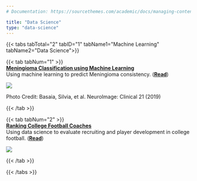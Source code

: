 ```yaml
---
# Documentation: https://sourcethemes.com/academic/docs/managing-content/

title: "Data Science"
type: "data-science"
---
```


{{< tabs tabTotal="2" tabID="1" tabName1="Machine Learning" tabName2="Data Science">}}


{{< tab tabNum="1" >}}
<br>
<b><u>Meningioma Classification using Machine Learning</u></b><br>
Using machine learning to predict Meningioma consistency. (<b><a href="/project/meningioma/">Read</a></b>)

<a href="/project/meningioma/"><img src="/project/meningioma/featured.png" /></img></a>
<figcaption>Photo Credit: Basaia, Silvia, et al. NeuroImage: Clinical 21 (2019)</figcaption>

{{< /tab >}}


{{< tab tabNum="2" >}}
<br>
<b><u>Ranking College Football Coaches</u></b><br>
Using data science to evaluate recruiting and player development in college football. (<b><a href="/project/ncaaf-coaches/">Read</a></b>)

<a href="/project/ncaaf-coaches/"><img src="/project/ncaaf-coaches/featured.png" /></img></a>

{{< /tab >}}

{{< /tabs >}}
